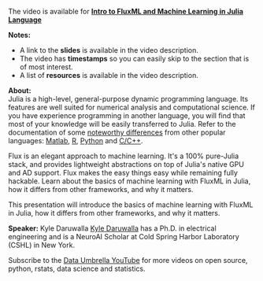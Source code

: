 The video is available for **[Intro to FluxML and Machine Learning in Julia Language](https://youtu.be/WPMEILeh1Q8)**

**Notes:**
- A link to the **slides** is available in the video description.
- The video has **timestamps** so you can easily skip to the section that is of most interest.
- A list of **resources** is available in the video description.

**About:**  
Julia is a high-level, general-purpose dynamic programming language. Its features are well suited for numerical analysis and computational science. If you have experience programming in another language, you will find that most of your knowledge will be easily transferred to Julia. Refer to the documentation of some [noteworthy differences](https://docs.julialang.org/en/v1/manual/noteworthy-differences/) from other popular languages: [Matlab](https://docs.julialang.org/en/v1/manual/noteworthy-differences/#Noteworthy-differences-from-MATLAB), [R](https://docs.julialang.org/en/v1/manual/noteworthy-differences/#Noteworthy-differences-from-R), [Python](https://docs.julialang.org/en/v1/manual/noteworthy-differences/#Noteworthy-differences-from-Python-1) and [C/C++](https://docs.julialang.org/en/v1/manual/noteworthy-differences/#Noteworthy-differences-from-C/C).

Flux is an elegant approach to machine learning. It's a 100% pure-Julia stack, and provides lightweight abstractions on top of Julia's native GPU and AD support. Flux makes the easy things easy while remaining fully hackable. Learn about the basics of machine learning with FluxML in Julia, how it differs from other frameworks, and why it matters.

This presentation will introduce the basics of machine learning with FluxML in Julia, how it differs from other frameworks, and why it matters.

**Speaker:** Kyle Daruwalla
[Kyle Daruwalla](https://www.linkedin.com/in/kyle-daruwalla-0a302a8a/) has a Ph.D. in electrical engineering and is a NeuroAI Scholar at Cold Spring Harbor Laboratory (CSHL) in New York.

Subscribe to the [Data Umbrella YouTube](https://www.youtube.com/@DataUmbrella) for more videos on open source, python, rstats, data science and statistics.
